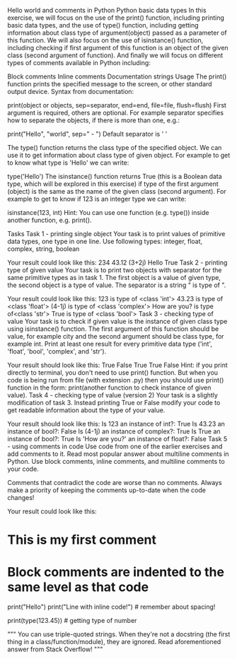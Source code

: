 Hello world and comments in Python
Python basic data types
In this exercise, we will focus on the use of the print() function, including printing basic data types, and the use of type() function, including getting information about class type of argument(object) passed as a parameter of this function.
We will also focus on the use of isinstance() function, including checking if first argument of this function is an object of the given class (second argument of function).
And finally we will focus on different types of comments available in Python including:

Block comments
Inline comments
Documentation strings
Usage
The print() function prints the specified message to the screen, or other standard output device.
Syntax from documentation:

print(object or objects, sep=separator, end=end, file=file, flush=flush)
First argument is required, others are optional. For example separator specifies how to separate the objects, if there is more than one, e.g.:

print("Hello", "world", sep=" - ")
Default separator is ' '

The type() function returns the class type of the specified object. We can use it to get information about class type of given object. For example to get to know what type is 'Hello' we can write:

type('Hello')
The isinstance() function returns True (this is a Boolean data type, which will be explored in this exercise) if type of the first argument (object) is the same as the name of the given class (second argument).
For example to get to know if 123 is an integer type we can write:

isinstance(123, int)
Hint: You can use one function (e.g. type()) inside another function, e.g. print().

Tasks
Task 1 - printing single object
Your task is to print values of primitive data types, one type in one line. Use following types: integer, float, complex, string, boolean

Your result could look like this:
234
43.12
(3+2j)
Hello
True
Task 2 - printing type of given value
Your task is to print two objects with separator for the same primitive types as in task 1.
The first object is a value of given type, the second object is a type of value.
The separator is a string " is type of ".

Your result could look like this:
123 is type of <class 'int'>
43.23 is type of <class 'float'>
(4-1j) is type of <class 'complex'>
How are you? is type of<class 'str'>
True is type of <class 'bool'>
Task 3 - checking type of value
Your task is to check if given value is the instance of given class type using isinstance() function.
The first argument of this function should be value, for example city and the second argument should be class type, for example int.
Print at least one result for every primitive data type ('int', 'float', 'bool', 'complex', and 'str').

Your result should look like this:
True
False
True
True
False
Hint: if you print directly to terminal, you don't need to use print() function.
But when you code is being run from file (with extension .py) then you should use print() function in the form: print(another function to check instance of given value).
Task 4 - checking type of value (version 2)
Your task is a slightly modification of task 3. Instead printing True or False modify your code to get readable information about the type of your value.

Your result should look like this:
Is 123  an instance of int?:  True
Is 43.23  an instance of bool?: False
Is (4-1j)  an instance of complex?: True
Is True  an instance of bool?: True
Is 'How are you?'  an instance of float?: False
Task 5 - using comments in code
Use code from one of the earlier exercises and add comments to it.
Read most popular answer about multiline comments in Python. Use block comments, inline comments, and multiline comments to your code.

Comments that contradict the code are worse than no comments. Always make a priority of keeping the comments up-to-date when the code changes!

Your result could look like this:
# This is my first comment
# Block comments are indented to the same level as that code

print("Hello")
print("Line with inline code!")  # remember about spacing!

print(type(123.45))  # getting type of number

"""
You can use triple-quoted strings. When they're not a docstring (the first thing in a class/function/module), they are ignored.
Read aforementioned answer from Stack Overflow!
"""